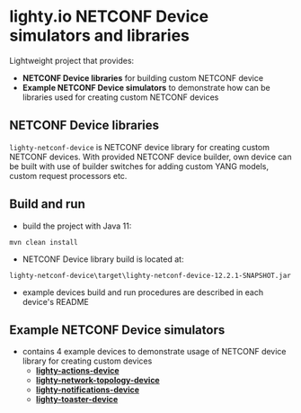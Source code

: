 # lighty.io NETCONF Device simulators and libraries

Lightweight project that provides:
- **NETCONF Device libraries** for building custom NETCONF device
- **Example NETCONF Device simulators** to demonstrate how can be
 libraries used for creating custom NETCONF devices

## NETCONF Device libraries
`lighty-netconf-device` is NETCONF device library for creating
custom NETCONF devices. With provided NETCONF device builder,
own device can be built with use of builder switches for
adding custom YANG models, custom request processors etc.

## Build and run
* build the project with Java 11:
```
mvn clean install
```
* NETCONF Device library build is located at:

`lighty-netconf-device\target\lighty-netconf-device-12.2.1-SNAPSHOT.jar`

* example devices build and run procedures are described in each device's README

## Example NETCONF Device simulators
- contains 4 example devices to demonstrate usage of NETCONF device library
for creating custom devices
    - [**lighty-actions-device**](./examples/devices/lighty-actions-device/README.md)
    - [**lighty-network-topology-device**](./examples/devices/lighty-network-topology-device/README.md)
    - [**lighty-notifications-device**](./examples/devices/lighty-notifications-device/README.md)
    - [**lighty-toaster-device**](./examples/devices/lighty-toaster-device/README.md)
